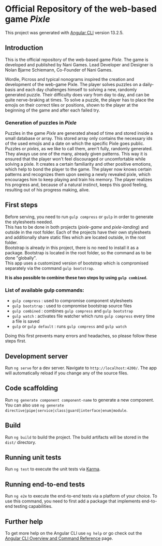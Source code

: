# Official Repository of the web-based game _Pixle_

This project was generated with [Angular CLI](https://github.com/angular/angular-cli) version 13.2.5.

## Introduction

This is the official repository of the web-based game _Pixle_. The game is developed and published by Nani Games.
Lead Developer and Designer is Nolan Bjarne Schiemann, Co-Founder of Nani Games.

Wordle, Picross and typical nonograms inspired the creation and development of the web-game Pixle.
The player solves puzzles on a daily-basis and each day challenges himself to solving a new, randomly generated puzzle. 
Their difficulty does vary from day to day, and can be quite nerve-braking at times.
To solve a puzzle, the player has to place the emojis on their correct tiles or positions, 
shown to the player at the beginning of the game and after each failed try.

### Generation of puzzles in _Pixle_
Puzzles in the game _Pixle_ are generated ahead of time and stored inside a small database or array.
This stored array only contains the necessary ids of the used emojis and a date on which the specific
Pixle goes public.\
Puzzles or _pixles_, as we like to call them, aren't fully, randomly generated.
They always use one of the many, already given patterns.
This way it is ensured that the player won't feel discouraged or uncomfortable while solving a pixle.
It creates a certain familiarity and other positive emotions, which help to bond the player to the game.
The player now knows certain patterns and recognizes them upon seeing a newly revealed pixle,
which encourages him to keep playing and train his memory. The player realizes his progress and,
because of a natural instinct, keeps this good feeling, resulting out of his progress making, alive.

## First steps

Before serving, you need to run `gulp compress` or `gulp` in order to generate the stylesheets needed.\
This has to be done in both projects (_pixle-game_ and _pixle-landing_) and outside in the root folder.
Each of the projects have their own stylesheets and additionally share static files which are located
outside, in the root folder.\
Bootstrap is already in this project, there is no need to install it as a package.
Bootstrap is located in the root folder, so the command as to be done "globally".\
This app uses a customized version of bootstrap which is compromised separately via the command `gulp bootstrap`.

**It is also possible to combine these two steps by using `gulp combined`.**

### List of available gulp commands:

- `gulp compress` : used to compromise component stylesheets
- `gulp bootstrap` : used to compromise bootstrap source files
- `gulp combined` : combines `gulp compress` and `gulp bootstrap`
- `gulp watch` : activates file watcher which runs `gulp compress` every time a file is saved
- `gulp` or `gulp default` : runs `gulp compress` and `gulp watch`

Doing this first prevents many errors and headaches, so please follow these steps first.

## Development server

Run `ng serve` for a dev server. Navigate to `http://localhost:4200/`. The app will automatically reload if you change any of the source files.

## Code scaffolding

Run `ng generate component component-name` to generate a new component. You can also use `ng generate directive|pipe|service|class|guard|interface|enum|module`.

## Build

Run `ng build` to build the project. The build artifacts will be stored in the `dist/` directory.

## Running unit tests

Run `ng test` to execute the unit tests via [Karma](https://karma-runner.github.io).

## Running end-to-end tests

Run `ng e2e` to execute the end-to-end tests via a platform of your choice. To use this command, you need to first add a package that implements end-to-end testing capabilities.

## Further help

To get more help on the Angular CLI use `ng help` or go check out the [Angular CLI Overview and Command Reference](https://angular.io/cli) page.

